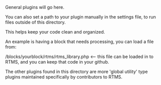 General plugins will go here.

You can also set a path to your plugin manually in the settings file, to run files outside of this directory.

This helps keep your code clean and organized.

An example is having a block that needs processing, you can load a file from:

/blocks/yourblock/rtms/rtms_library.php <-- this file can be loaded in to RTMS, and you can keep that code in your github.

The other plugins found in this directory are more 'global utility' type plugins maintained specifically by contributors to RTMS.